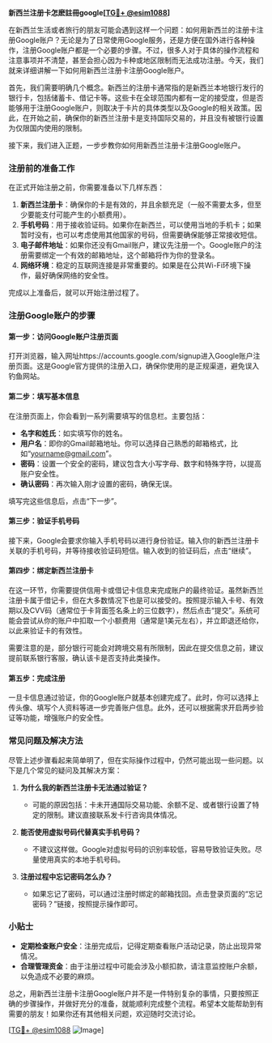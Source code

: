 **新西兰注册卡怎麽註冊google[[TG💪+ @esim1088](https://t.me/s/esim1088)]**

在新西兰生活或者旅行的朋友可能会遇到这样一个问题：如何用新西兰的注册卡注册Google账户？无论是为了日常使用Google服务，还是方便在国外进行各种操作，注册Google账户都是一个必要的步骤。不过，很多人对于具体的操作流程和注意事项并不清楚，甚至会担心因为卡种或地区限制而无法成功注册。今天，我们就来详细讲解一下如何用新西兰注册卡注册Google账户。

首先，我们需要明确几个概念。新西兰的注册卡通常指的是新西兰本地银行发行的银行卡，包括储蓄卡、借记卡等。这些卡在全球范围内都有一定的接受度，但是否能够用于注册Google账户，则取决于卡片的具体类型以及Google的相关政策。因此，在开始之前，确保你的新西兰注册卡是支持国际交易的，并且没有被银行设置为仅限国内使用的限制。

接下来，我们进入正题，一步步教你如何用新西兰注册卡注册Google账户。

### 注册前的准备工作

在正式开始注册之前，你需要准备以下几样东西：

1. **新西兰注册卡**：确保你的卡是有效的，并且余额充足（一般不需要太多，但至少要能支付可能产生的小额费用）。
2. **手机号码**：用于接收验证码。如果你在新西兰，可以使用当地的手机卡；如果暂时没有，也可以考虑使用其他国家的号码，但需要确保能够正常接收短信。
3. **电子邮件地址**：如果你还没有Gmail账户，建议先注册一个。Google账户的注册需要绑定一个有效的邮箱地址，这个邮箱将作为你的登录名。
4. **网络环境**：稳定的互联网连接是非常重要的。如果是在公共Wi-Fi环境下操作，最好确保网络的安全性。

完成以上准备后，就可以开始注册过程了。

### 注册Google账户的步骤

#### 第一步：访问Google账户注册页面

打开浏览器，输入网址https://accounts.google.com/signup进入Google账户注册页面。这是Google官方提供的注册入口，确保你使用的是正规渠道，避免误入钓鱼网站。

#### 第二步：填写基本信息

在注册页面上，你会看到一系列需要填写的信息栏。主要包括：

- **名字和姓氏**：如实填写你的姓名。
- **用户名**：即你的Gmail邮箱地址。你可以选择自己熟悉的邮箱格式，比如“yourname@gmail.com”。
- **密码**：设置一个安全的密码，建议包含大小写字母、数字和特殊字符，以提高账户安全性。
- **确认密码**：再次输入刚才设置的密码，确保无误。

填写完这些信息后，点击“下一步”。

#### 第三步：验证手机号码

接下来，Google会要求你输入手机号码以进行身份验证。输入你的新西兰注册卡关联的手机号码，并等待接收验证码短信。输入收到的验证码后，点击“继续”。

#### 第四步：绑定新西兰注册卡

在这一环节，你需要提供信用卡或借记卡信息来完成账户的最终验证。虽然新西兰注册卡属于借记卡，但在大多数情况下也是可以接受的。按照提示输入卡号、有效期以及CVV码（通常位于卡背面签名条上的三位数字），然后点击“提交”。系统可能会尝试从你的账户中扣取一个小额费用（通常是1美元左右），并立即退还给你，以此来验证卡的有效性。

需要注意的是，部分银行可能会对跨境交易有所限制，因此在提交信息之前，建议提前联系银行客服，确认该卡是否支持此类操作。

#### 第五步：完成注册

一旦卡信息通过验证，你的Google账户就基本创建完成了。此时，你可以选择上传头像、填写个人资料等进一步完善账户信息。此外，还可以根据需求开启两步验证等功能，增强账户的安全性。

### 常见问题及解决方法

尽管上述步骤看起来简单明了，但在实际操作过程中，仍然可能出现一些问题。以下是几个常见的疑问及其解决方案：

1. **为什么我的新西兰注册卡无法通过验证？**
   - 可能的原因包括：卡未开通国际交易功能、余额不足、或者银行设置了特定的限制。建议直接联系发卡行咨询具体情况。
   
2. **能否使用虚拟号码代替真实手机号码？**
   - 不建议这样做。Google对虚拟号码的识别率较低，容易导致验证失败。尽量使用真实的本地手机号码。

3. **注册过程中忘记密码怎么办？**
   - 如果忘记了密码，可以通过注册时绑定的邮箱找回。点击登录页面的“忘记密码？”链接，按照提示操作即可。

### 小贴士

- **定期检查账户安全**：注册完成后，记得定期查看账户活动记录，防止出现异常情况。
- **合理管理资金**：由于注册过程中可能会涉及小额扣款，请注意监控账户余额，以免造成不必要的麻烦。

总之，用新西兰注册卡注册Google账户并不是一件特别复杂的事情，只要按照正确的步骤操作，并做好充分的准备，就能顺利完成整个流程。希望本文能帮助到有需要的朋友！如果你还有其他相关问题，欢迎随时交流讨论。

[[TG💪+ @esim1088](https://t.me/s/esim1088) ![Image](https://i.postimg.cc/4NQfJmqS/Snipaste-2025-05-13-00-14-12.png)]